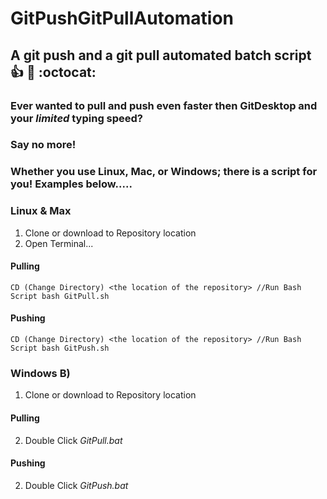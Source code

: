 # GitPushGitPullAutomation
## A git push and a git pull automated batch script :+1: :rocket: :octocat:

### Ever wanted to pull and push even faster then GitDesktop and your *limited* typing speed?
### Say no more!

### Whether you use Linux, Mac, or Windows; there is a script for you! Examples below.....


### Linux & Max

  1. Clone or download to Repository location
  2. Open Terminal...

#### Pulling
`
  CD (Change Directory) <the location of the repository>
  //Run Bash Script
  bash GitPull.sh
`

#### Pushing
`
  CD (Change Directory) <the location of the repository>
  //Run Bash Script
  bash GitPush.sh
`

### Windows B)

  1. Clone or download to Repository location

  #### Pulling
  2. Double Click *GitPull.bat*
  
  #### Pushing
  2. Double Click *GitPush.bat*
